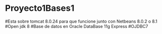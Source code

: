 # Proyecto1Bases1
#Esta sobre tomcat 8.0.24 para que funcione junto con Netbeans 8.0.2 o 8.1
#Open jdk 8
#Base de datos en Oracle DataBase 11g Express
#OJDBC7
